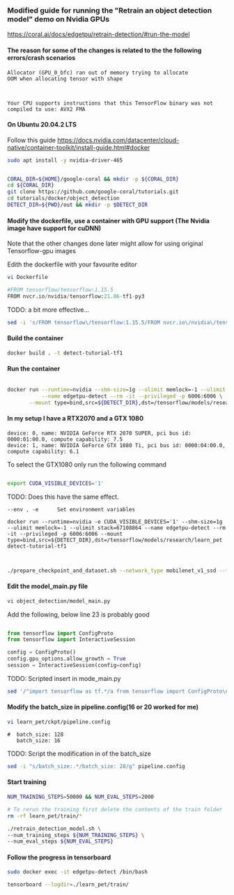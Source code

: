 ### Modified guide for running the "Retrain an object detection model" demo on Nvidia GPUs

https://coral.ai/docs/edgetpu/retrain-detection/#run-the-model


#### The reason for some of the changes is related to the the following errors/crash scenarios
```
Allocator (GPU_0_bfc) ran out of memory trying to allocate
OOM when allocating tensor with shape



Your CPU supports instructions that this TensorFlow binary was not compiled to use: AVX2 FMA
```

#### On Ubuntu 20.04.2 LTS
Follow this guide https://docs.nvidia.com/datacenter/cloud-native/container-toolkit/install-guide.html#docker
```bash
sudo apt install -y nvidia-driver-465
```




```bash

CORAL_DIR=${HOME}/google-coral && mkdir -p ${CORAL_DIR}
cd ${CORAL_DIR}
git clone https://github.com/google-coral/tutorials.git
cd tutorials/docker/object_detection
DETECT_DIR=${PWD}/out && mkdir -p $DETECT_DIR

```

#### Modify the dockerfile, use a container with GPU support (The Nvidia image have support for cuDNN)
Note that the other changes done later might allow for using original Tensorflow-gpu images

Edith the dockerfile with your favourite editor
```bash
vi Dockerfile
```
```python
#FROM tensorflow/tensorflow:1.15.5
FROM nvcr.io/nvidia/tensorflow:21.06-tf1-py3
```
TODO: a bit more effective...
```bash
sed -i 's/FROM tensorflow\/tensorflow:1.15.5/FROM nvcr.io\/nvidia\/tensorflow:21.06-tf1-py3/g' Dockerfile
```
#### Build the container
```bash
docker build . -t detect-tutorial-tf1
```


#### Run the container
```bash

docker run --runtime=nvidia --shm-size=1g --ulimit memlock=-1 --ulimit stack=67108864 \
           --name edgetpu-detect --rm -it --privileged -p 6006:6006 \
	   --mount type=bind,src=${DETECT_DIR},dst=/tensorflow/models/research/learn_pet detect-tutorial-tf1
```

#### In my setup I have a RTX2070 and a GTX 1080
```
device: 0, name: NVIDIA GeForce RTX 2070 SUPER, pci bus id: 0000:01:00.0, compute capability: 7.5
device: 1, name: NVIDIA GeForce GTX 1080 Ti, pci bus id: 0000:04:00.0, compute capability: 6.1
```

To select the GTX1080 only run the following command
```bash

export CUDA_VISIBLE_DEVICES='1'

```

TODO: Does this have the same effect. 
```
--env , -e 		Set environment variables

docker run --runtime=nvidia -e CUDA_VISIBLE_DEVICES='1' --shm-size=1g --ulimit memlock=-1 --ulimit stack=67108864 --name edgetpu-detect --rm -it --privileged -p 6006:6006 --mount type=bind,src=${DETECT_DIR},dst=/tensorflow/models/research/learn_pet detect-tutorial-tf1


```


```bash

./prepare_checkpoint_and_dataset.sh --network_type mobilenet_v1_ssd --train_whole_model true

```


#### Edit the model_main.py file
```bash
vi object_detection/model_main.py
```
Add the following, below line 23 is probably good
```python

from tensorflow import ConfigProto
from tensorflow import InteractiveSession

config = ConfigProto()
config.gpu_options.allow_growth = True
session = InteractiveSession(config=config)
```

TODO: Scripted insert in mode_main.py
```bash
sed '/^import tensorflow as tf.*/a from tensorflow import ConfigProto\nfrom tensorflow import InteractiveSession\nconfig = ConfigProto()\nconfig.gpu_options.allow_growth = True\nsession = InteractiveSession(config=config)\n' model_main.py
```

#### Modify the batch_size in pipeline.config(16 or 20 worked for me)
```bash
vi learn_pet/ckpt/pipeline.config 
```
```
#  batch_size: 128
   batch_size: 16
```
TODO: Script the modification in of the batch_size
```bash
sed -i "s/batch_size:.*/batch_size: 28/g" pipeline.config
```

#### Start training
```bash
NUM_TRAINING_STEPS=50000 && NUM_EVAL_STEPS=2000

# To rerun the training first delete the contents of the train folder
rm -rf learn_pet/train/*

./retrain_detection_model.sh \
--num_training_steps ${NUM_TRAINING_STEPS} \
--num_eval_steps ${NUM_EVAL_STEPS}
```

#### Follow the progress in tensorboard
```bash
sudo docker exec -it edgetpu-detect /bin/bash
```

```bash
tensorboard --logdir=./learn_pet/train/
```
